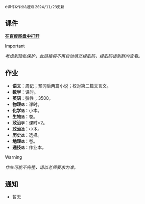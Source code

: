 e`课件&作业&通知` `2024/11/23更新`

## 课件
**[在百度网盘中打开](https://pan.baidu.com/s/14VBuFbPU6buK3F1ZHeRzpw)**
> [!IMPORTANT]
> *考虑到隐私保护，此链接将不再自动填充提取码，提取码请到群内查看。*

## 作业
- **语文**：周记；预习后两篇小说；校对第二篇文言文。
- **数学**：课时。
- **英语**：弹性；3500。
- **物理`选`**：课时。
- **化学`选`**：小本。
- **生物`选`**：卷。
- **政治`学`**：课时×2。
- **政治`选`**：小本。
- **历史`选`**：选择。
- **地理`选`**：卷。
- **通技`选`**：作业本。

> [!WARNING]
> *作业可能不完整，请以老师要求为准。*

## 通知
- 暂无
